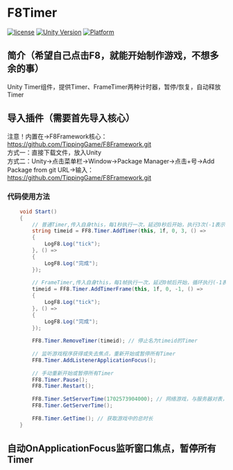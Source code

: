 # F8Timer

[![license](http://img.shields.io/badge/license-MIT-green.svg)](https://opensource.org/licenses/MIT) 
[![Unity Version](https://img.shields.io/badge/unity-2021.3.15f1-blue)](https://unity.com) 
[![Platform](https://img.shields.io/badge/platform-Win%20%7C%20Android%20%7C%20iOS%20%7C%20Mac%20%7C%20Linux%20%7C%20WebGL-orange)]() 

## 简介（希望自己点击F8，就能开始制作游戏，不想多余的事）
Unity Timer组件，提供Timer、FrameTimer两种计时器，暂停/恢复，自动释放Timer

## 导入插件（需要首先导入核心）
注意！内置在->F8Framework核心：https://github.com/TippingGame/F8Framework.git  
方式一：直接下载文件，放入Unity  
方式二：Unity->点击菜单栏->Window->Package Manager->点击+号->Add Package from git URL->输入：https://github.com/TippingGame/F8Framework.git  

### 代码使用方法
```C#
    void Start()
    {
        // 普通Timer,传入自身this，每1秒执行一次，延迟0秒后开始，执行3次(-1表示循环)
        string timeid = FF8.Timer.AddTimer(this, 1f, 0, 3, () =>
        {
            LogF8.Log("tick");
        }, () =>
        {
            LogF8.Log("完成");
        });
        
        // FrameTimer,传入自身this，每1帧执行一次，延迟0帧后开始，循环执行(-1表示循环)
        timeid = FF8.Timer.AddTimerFrame(this, 1f, 0, -1, () =>
        {
            LogF8.Log("tick");
        }, () =>
        {
            LogF8.Log("完成");
        });
        
        FF8.Timer.RemoveTimer(timeid); // 停止名为timeid的Timer
        
        // 监听游戏程序获得或失去焦点，重新开始或暂停所有Timer
        FF8.Timer.AddListenerApplicationFocus();
        
        // 手动重新开始或暂停所有Timer
        FF8.Timer.Pause();
        FF8.Timer.Restart();
        
        FF8.Timer.SetServerTime(1702573904000); // 网络游戏，与服务器对表，单位ms
        FF8.Timer.GetServerTime();
        
        FF8.Timer.GetTime(); // 获取游戏中的总时长
    }
```

## 自动OnApplicationFocus监听窗口焦点，暂停所有Timer
